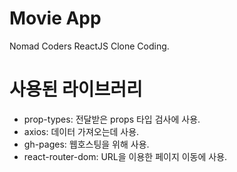 # Movie App

Nomad Coders ReactJS Clone Coding.

# 사용된 라이브러리

- prop-types: 전달받은 props 타입 검사에 사용.
- axios: 데이터 가져오는데 사용.
- gh-pages: 웹호스팅을 위해 사용.
- react-router-dom: URL을 이용한 페이지 이동에 사용.
